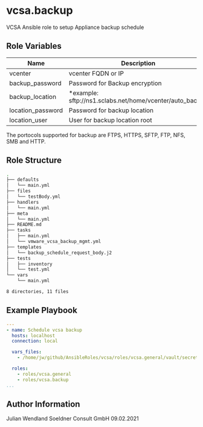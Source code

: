 vcsa.backup
===========

VCSA Ansible role to setup Appliance backup schedule 

Role Variables
--------------
| Name | Description | Mandatory | Type
| -------------- | ------------------------------------------ | --------- | ------ |
| vcenter | vcenter FQDN or IP | true | string
| backup_password | Password for Backup encryption | true | string
| backup_location | *example:  sftp://ns1.sclabs.net/home/vcenter/auto_backup | true | string
| location_password | Password for backup location | true | string
| location_user | User for backup location root | true | string

The portocols supported for backup are FTPS, HTTPS, SFTP, FTP, NFS, SMB and HTTP.


Role Structure
--------------

```bash
.
├── defaults
│   └── main.yml
├── files
│   └── testBody.yml
├── handlers
│   └── main.yml
├── meta
│   └── main.yml
├── README.md
├── tasks
│   ├── main.yml
│   └── vmware_vcsa_backup_mgmt.yml
├── templates
│   └── backup_schedule_request_body.j2
├── tests
│   ├── inventory
│   └── test.yml
└── vars
    └── main.yml

8 directories, 11 files
```


Example Playbook
----------------
```yaml
---
- name: Schedule vcsa backup
  hosts: localhost
  connection: local

  vars_files:
    - /home/jw/github/AnsibleRoles/vcsa/roles/vcsa.general/vault/secrets.yml

  roles:
    - roles/vcsa.general
    - roles/vcsa.backup
...
```


Author Information
------------------
Julian Wendland
Soeldner Consult GmbH
09.02.2021
